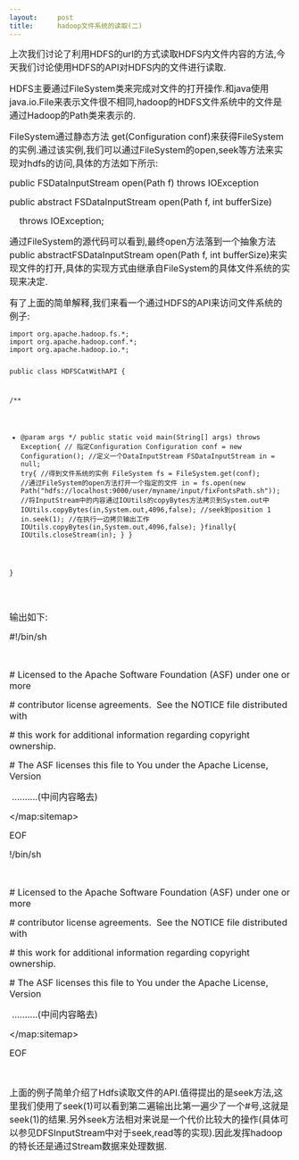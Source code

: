 ```yaml
---
layout:     post
title:      hadoop文件系统的读取(二)
---
```

<div id="article_content" class="article_content clearfix csdn-tracking-statistics" data-pid="blog" data-mod="popu_307" data-dsm="post">
								            <link rel="stylesheet" href="https://csdnimg.cn/release/phoenix/template/css/ck_htmledit_views-f76675cdea.css">
						<div class="htmledit_views" id="content_views">
                <p><span>
</span></p><p><span style="letter-spacing:0px;"><span style="font-size:medium;">上次我们讨论了利用HDFS的url的方式读取HDFS内文件内容的方法,今天我们讨论使用HDFS的API对HDFS内的文件进行读取.</span></span></p>
<p><span style="letter-spacing:0px;"><span></span><span style="font-size:medium;">HDFS主要通过FileSystem类来完成对文件的打开操作.和java使用java.io.File来表示文件很不相同,hadoop的HDFS文件系统中的文件是通过Hadoop的Path类来表示的.</span></span></p>
<p><span style="letter-spacing:0px;"><span></span><span style="font-size:medium;">FileSystem通过静态方法 get(Configuration conf)来获得FileSystem的实例.通过该实例,我们可以通过FileSystem的open,seek等方法来实现对hdfs的访问,具体的方法如下所示:</span></span></p>
<p><span><span style="font-size:medium;">public</span></span><span style="letter-spacing:0px;"><span style="font-size:medium;"> FSDataInputStream open(Path f) </span></span><span><span style="font-size:medium;">throws</span></span><span style="letter-spacing:0px;"><span style="font-size:medium;"> IOException</span></span></p>
<p><span><span style="font-size:medium;">public</span></span><span style="letter-spacing:0px;"><span style="font-size:medium;"> </span></span><span><span style="font-size:medium;">abstract</span></span><span style="letter-spacing:0px;"><span style="font-size:medium;"> FSDataInputStream open(Path f, </span></span><span><span style="font-size:medium;">int</span></span><span style="letter-spacing:0px;"><span style="font-size:medium;"> bufferSize)</span></span></p>
<p><span style="letter-spacing:0px;"><span style="font-size:medium;">    </span></span><span><span style="font-size:medium;">throws</span></span><span style="letter-spacing:0px;"><span style="font-size:medium;"> IOException;</span></span></p>
<p><span style="letter-spacing:0px;"><span></span><span style="font-size:medium;">通过FileSystem的源代码可以看到,最终open方法落到一个抽象方法</span></span><span><span style="font-size:medium;">public</span></span><span style="letter-spacing:0px;"><span style="font-size:medium;"> </span></span><span><span style="font-size:medium;">abstract</span></span><span style="letter-spacing:0px;"><span style="font-size:medium;">FSDataInputStream open(Path f, </span></span><span><span style="font-size:medium;">int</span></span><span style="letter-spacing:0px;"><span style="font-size:medium;"> bufferSize)来实现文件的打开,具体的实现方式由继承自FileSystem的具体文件系统的实现来决定.</span></span></p>
<p><span style="letter-spacing:0px;"><span></span></span></p>
<p><span style="letter-spacing:0px;"><span></span><span style="font-size:medium;">有了上面的简单解释,我们来看一个通过HDFS的API来访问文件系统的例子:</span></span></p>
<p><span style="letter-spacing:0px;"><span></span></span></p>
<p><span style="font-size:medium;">
</span></p><pre><code class="language-java">import org.apache.hadoop.fs.*;
import org.apache.hadoop.conf.*;
import org.apache.hadoop.io.*;

public class HDFSCatWithAPI {

/**
* @param args
*/
public static void main(String[] args) throws Exception{
// 指定Configuration
Configuration conf = new Configuration();
//定义一个DataInputStream
FSDataInputStream in = null;
try{
//得到文件系统的实例
FileSystem fs = FileSystem.get(conf);
//通过FileSystem的open方法打开一个指定的文件
in = fs.open(new Path("hdfs://localhost:9000/user/myname/input/fixFontsPath.sh"));
//将InputStream中的内容通过IOUtils的copyBytes方法拷贝到System.out中
IOUtils.copyBytes(in,System.out,4096,false);
//seek到position 1
in.seek(1);
//在执行一边拷贝输出工作
IOUtils.copyBytes(in,System.out,4096,false);
}finally{
IOUtils.closeStream(in);
}
}

}</code></pre>
 
<p><span style="letter-spacing:0px;"><span style="font-size:medium;">输出如下:</span></span></p>
<p><span style="letter-spacing:0px;"><span style="font-size:medium;">#!/bin/sh</span></span></p>
<p><span style="font-size:medium;"><br></span></p>
<p><span style="letter-spacing:0px;"><span style="font-size:medium;"># Licensed to the Apache Software Foundation (ASF) under one or more</span></span></p>
<p><span style="letter-spacing:0px;"><span style="font-size:medium;"># contributor license agreements.  See the NOTICE file distributed with</span></span></p>
<p><span style="letter-spacing:0px;"><span style="font-size:medium;"># this work for additional information regarding copyright ownership.</span></span></p>
<p><span style="letter-spacing:0px;"><span style="font-size:medium;"># The ASF licenses this file to You under the Apache License, Version</span></span></p>
<p><span style="letter-spacing:0px;"><span style="font-size:medium;"> ..........(中间内容略去)</span></span></p>
<p><span style="letter-spacing:0px;"><span style="font-size:medium;">&lt;/map:sitemap&gt;</span></span></p>
<p><span style="letter-spacing:0px;"><span style="font-size:medium;">EOF</span></span></p>
<p><span style="letter-spacing:0px;"><span style="font-size:medium;">!/bin/sh</span></span></p>
<p><span style="font-size:medium;"><br></span></p>
<p><span style="letter-spacing:0px;"><span style="font-size:medium;"># Licensed to the Apache Software Foundation (ASF) under one or more</span></span></p>
<p><span style="letter-spacing:0px;"><span style="font-size:medium;"># contributor license agreements.  See the NOTICE file distributed with</span></span></p>
<p><span style="letter-spacing:0px;"><span style="font-size:medium;"># this work for additional information regarding copyright ownership.</span></span></p>
<p><span style="letter-spacing:0px;"><span style="font-size:medium;"># The ASF licenses this file to You under the Apache License, Version </span></span></p>
<p><span style="letter-spacing:0px;"><span style="font-size:medium;"> ..........(中间内容略去)</span></span></p>
<p><span style="letter-spacing:0px;"><span style="font-size:medium;">&lt;/map:sitemap&gt;</span></span></p>
<p><span style="letter-spacing:0px;"><span style="font-size:medium;">EOF</span></span></p>
<p><span style="font-size:medium;"><br></span></p>
<p><span style="letter-spacing:0px;"><span></span><span style="font-size:medium;">上面的例子简单介绍了Hdfs读取文件的API.值得提出的是seek方法,这里我们使用了seek(1)可以看到第二遍输出比第一遍少了一个#号,这就是seek(1)的结果.另外seek方法相对来说是一个代价比较大的操作(具体可以参见DFSInputStream中对于seek,read等的实现).因此发挥hadoop的特长还是通过Stream数据来处理数据.</span></span></p>
            </div>
                </div>